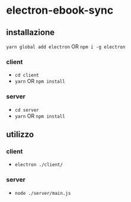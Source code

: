 # electron-ebook-sync

## installazione
`yarn global add electron`  OR `npm i -g electron`
### client
* `cd client`
* `yarn` OR `npm install`
### server
* `cd server`
* `yarn` OR `npm install`

## utilizzo
### client
* `electron ./client/`

### server
* `node ./server/main.js`